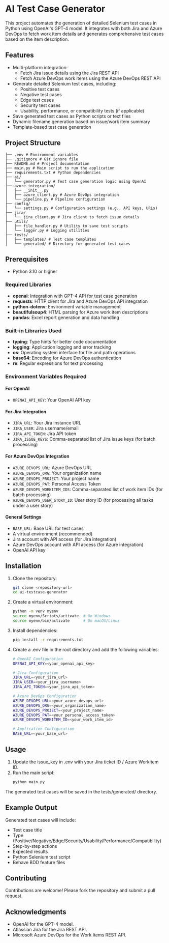 
# AI Test Case Generator

This project automates the generation of detailed Selenium test cases in Python using OpenAI's GPT-4 model. It integrates with both Jira and Azure DevOps to fetch work item details and generates comprehensive test cases based on the item description.

## Features

- Multi-platform integration:
  - Fetch Jira issue details using the Jira REST API
  - Fetch Azure DevOps work items using the Azure DevOps REST API
- Generate detailed Selenium test cases, including:
  - Positive test cases
  - Negative test cases
  - Edge test cases
  - Security test cases
  - Usability, performance, or compatibility tests (if applicable)
- Save generated test cases as Python scripts or text files
- Dynamic filename generation based on issue/work item summary
- Template-based test case generation

## Project Structure

```tree
├── .env # Environment variables 
├── .gitignore # Git ignore file 
├── README.md # Project documentation
├── main.py # Main script to run the application 
├── requirements.txt # Python dependencies 
├── ai/ 
│   └── generator.py # Test case generation logic using OpenAI 
├── azure_integration/
│   ├── __init__.py
│   ├── azure_client.py # Azure DevOps integration
│   └── pipeline.py # Pipeline configuration
├── config/ 
│   └── settings.py # Configuration settings (e.g., API keys, URLs) 
├── jira/ 
│   └── jira_client.py # Jira client to fetch issue details 
├── utils/ 
│   ├── file_handler.py # Utility to save test scripts 
│   └── logger.py # Logging utilities
├── tests/ 
│   ├── templates/ # Test case templates
│   └── generated/ # Directory for generated test cases
```


## Prerequisites

- Python 3.10 or higher

### Required Libraries

- **openai**: Integration with GPT-4 API for test case generation
- **requests**: HTTP client for Jira and Azure DevOps API integration
- **python-dotenv**: Environment variable management
- **beautifulsoup4**: HTML parsing for Azure work item descriptions
- **pandas**: Excel report generation and data handling

### Built-in Libraries Used

- **typing**: Type hints for better code documentation
- **logging**: Application logging and error tracking
- **os**: Operating system interface for file and path operations
- **base64**: Encoding for Azure DevOps authentication
- **re**: Regular expressions for text processing

### Environment Variables Required

#### For OpenAI
- `OPENAI_API_KEY`: Your OpenAI API key

#### For Jira Integration
- `JIRA_URL`: Your Jira instance URL
- `JIRA_USER`: Jira username/email
- `JIRA_API_TOKEN`: Jira API token
- `JIRA_ISSUE_KEYS`: Comma-separated list of Jira issue keys (for batch processing)

#### For Azure DevOps Integration
- `AZURE_DEVOPS_URL`: Azure DevOps URL
- `AZURE_DEVOPS_ORG`: Your organization name
- `AZURE_DEVOPS_PROJECT`: Your project name
- `AZURE_DEVOPS_PAT`: Personal Access Token
- `AZURE_DEVOPS_WORKITEM_IDS`: Comma-separated list of work item IDs (for batch processing)
- `AZURE_DEVOPS_USER_STORY_ID`: User story ID (for processing all tasks under a user story)

#### General Settings
- `BASE_URL`: Base URL for test cases
- A virtual environment (recommended)
- Jira account with API access (for Jira integration)
- Azure DevOps account with API access (for Azure integration)
- OpenAI API key

## Installation

1. Clone the repository:
   ```bash
   git clone <repository-url>
   cd ai-testcase-generator
   ```

2. Create a virtual environment:
    ```bash
    python -m venv myenv
    source myenv/Scripts/activate  # On Windows
    source myenv/bin/activate      # On macOS/Linux
    ```

3. Install dependencies:
    ```bash
    pip install -r requirements.txt
    ```

4. Create a .env file in the root directory and add the following variables:
    ```bash
    # OpenAI Configuration
    OPENAI_API_KEY=<your_openai_api_key>

    # Jira Configuration
    JIRA_URL=<your_jira_url>
    JIRA_USER=<your_jira_username>
    JIRA_API_TOKEN=<your_jira_api_token>

    # Azure DevOps Configuration
    AZURE_DEVOPS_URL=<your_azure_devops_url>
    AZURE_DEVOPS_ORG=<your_organization_name>
    AZURE_DEVOPS_PROJECT=<your_project_name>
    AZURE_DEVOPS_PAT=<your_personal_access_token>
    AZURE_DEVOPS_WORKITEM_ID=<your_work_item_id>

    # Application Configuration
    BASE_URL=<your_base_url>
    ```

## Usage

1. Update the issue_key in .env with your Jira ticket ID / Azure Workitem ID.
2. Run the main script:
    ```bash
    python main.py
    ```

The generated test cases will be saved in the tests/generated/ directory.

## Example Output
Generated test cases will include:

- Test case title
- Type (Positive/Negative/Edge/Security/Usability/Performance/Compatibility)
- Step-by-step actions
- Expected results
- Python Selenium test script
- Behave BDD feature files

## Contributing
Contributions are welcome! Please fork the repository and submit a pull request.

## Acknowledgments
- OpenAI for the GPT-4 model.
- Atlassian Jira for the Jira REST API.
- Microsoft Azure DevOps for the Work Items REST API.
